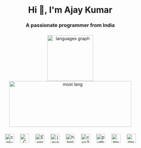 <h1 align="center" font>Hi 👋, I'm Ajay Kumar</h1>
<h3 align="center">A passionate programmer from India</h3>

###

<div align="center">
  <img src="https://github-readme-stats.vercel.app/api?username=AJAYKUMAR-01&theme=dark&show_icons=true&hide_border=false&count_private=true" height="150" alt="languages graph" />
  <img src="https://github-readme-stats.vercel.app/api/top-langs/?username=AJAYKUMAR-01&theme=dark&show_icons=true&hide_border=false&layout=compact" height="150" 
alt="most lang" width="400" />
</div>

###


###

<div align="center">
  <img src="https://cdn.jsdelivr.net/npm/simple-icons@3.13.0/icons/cplusplus.svg" height="30" alt="cplusplus logo"  />
  <img width="12" />
  <img src="https://cdn.jsdelivr.net/npm/simple-icons@3.13.0/icons/c.svg" height="30" alt="C logo"  />
  <img width="12" />
  <img src="https://cdn.jsdelivr.net/npm/simple-icons@3.13.0/icons/node-dot-js.svg" height="30" alt="Express logo"  />
  <img width="12" />
  <img src="https://cdn.jsdelivr.net/npm/simple-icons@3.13.0/icons/javascript.svg" height="30" alt="javascript logo"  />
  <img width="12" />
  <img src="https://cdn.jsdelivr.net/npm/simple-icons@3.13.0/icons/html5.svg" height="30" alt="html5 logo"  />
  <img width="12" />
  <img src="https://cdn.jsdelivr.net/npm/simple-icons@3.13.0/icons/css3.svg" height="30" alt="css3 logo"  />
  <img width="12" />
  <img src="https://cdn.jsdelivr.net/npm/simple-icons@3.13.0/icons/python.svg" height="30" alt="python logo"  />
  <img width="12" />
  <img src="https://cdn.jsdelivr.net/npm/simple-icons@3.13.0/icons/mysql.svg" height="30" alt="mysql logo"  />
  <img width="12" />
  <img src="https://cdn.jsdelivr.net/npm/simple-icons@3.13.0/icons/mongodb.svg" height="30" alt="mysql logo"  />
</div>

###
